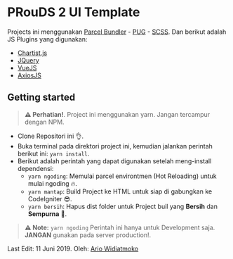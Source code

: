 # PRouDS 2 UI Template

Projects ini menggunakan [Parcel Bundler](https://parceljs.org) - [PUG](https://pugjs.org) - [SCSS](https://sass-lang.com/). Dan berikut adalah JS Plugins yang digunakan:

* [Chartist.js](https://github.com/gionkunz/chartist-js)
* [JQuery](https://github.com/jquery/jquery)
* [VueJS](https://vuejs.org/)
* [AxiosJS](https://github.com/axios/axios)

## Getting started

> **⚠ Perhatian!**.
> Project ini menggunakan yarn. Jangan tercampur dengan NPM.

* Clone Repositori ini 👌.
* Buka terminal pada direktori project ini, kemudian jalankan perintah berikut ini: `yarn install`.
* Berikut adalah perintah yang dapat digunakan setelah meng-install dependensi:
    * `yarn ngoding`: Memulai parcel environtmen (Hot Reloading) untuk mulai ngoding 🔥.
    * `yarn mantap`: Build Project ke HTML untuk siap di gabungkan ke CodeIgniter 😎.
    * `yarn bersih`: Hapus dist folder untuk Project buil yang **Bersih** dan **Sempurna** 🤣.

> **⚠ Note:**
> `yarn ngoding` Perintah ini hanya untuk Development saja. **JANGAN** gunakan pada server production!.

Last Edit: 11 Juni 2019.
Oleh: [Ario Widiatmoko](https://github.com/ariomoklo)
